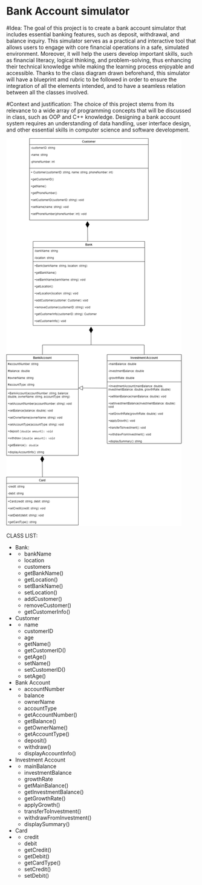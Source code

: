 # Bank Account simulator
#Idea: The goal of this project is to create a bank account simulator that includes essential banking features, such as deposit, withdrawal, and balance inquiry. This simulator serves as a practical and interactive tool that allows users to engage with core financial operations in a safe, simulated environment. Moreover, it will help the users develop important skills, such as financial literacy, logical thinking, and problem-solving, thus enhancing their technical knowledge while making the learning process enjoyable and accessible. Thanks to the class diagram drawn beforehand, this simulator will have a blueprint amd rubric to be followed in order to ensure the integration of all the elements intended, and to have a seamless relation between all the classes involved.




#Context and justification: The choice of this project stems from its relevance to a wide array of programming concepts that will be discussed in class, such as OOP and C++ knowledge. Designing a bank account system requires an understanding of data handling, user interface design, and other essential skills in computer science and software development.


![Diagrama de clases](Class%20diagram.drawio_.drawio.png)

CLASS LIST:
- Bank:
-   - bankName       
    - location       
    - customers
    + getBankName()  
    + getLocation()  
    + setBankName()  
    + setLocation()  
    + addCustomer()  
    + removeCustomer()
    + getCustomerInfo()
- Customer
-    - name       
     - customerID     
     - age
     + getName()       
     + getCustomerID() 
     + getAge()        
     + setName()       
     + setCustomerID() 
     + setAge()
- Bank Account
-   - accountNumber       
    - balance             
    - ownerName           
    - accountType         
    + getAccountNumber()  
    + getBalance()        
    + getOwnerName()      
    + getAccountType()    
    + deposit()           
    + withdraw()          
    + displayAccountInfo()
- Investment Account
-   - mainBalance             
    - investmentBalance       
    - growthRate              
    + getMainBalance()        
    + getInvestmentBalance()  
    + getGrowthRate()         
    + applyGrowth()           
    + transferToInvestment()  
    + withdrawFromInvestment()
    + displaySummary() 
- Card
-    - credit   
     - debit    
     + getCredit() 
     + getDebit()  
     + getCardType()
     + setCredit()  
     + setDebit()           
    
     
